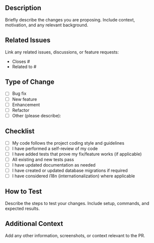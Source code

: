 ## Description
Briefly describe the changes you are proposing. Include context, motivation, and any relevant background.

## Related Issues
Link any related issues, discussions, or feature requests:
- Closes #
- Related to #

## Type of Change
- [ ] Bug fix
- [ ] New feature
- [ ] Enhancement
- [ ] Refactor
- [ ] Other (please describe):

## Checklist
- [ ] My code follows the project coding style and guidelines
- [ ] I have performed a self-review of my code
- [ ] I have added tests that prove my fix/feature works (if applicable)
- [ ] All existing and new tests pass
- [ ] I have updated documentation as needed
- [ ] I have created or updated database migrations if required
- [ ] I have considered i18n (internationalization) where applicable

## How to Test
Describe the steps to test your changes. Include setup, commands, and expected results.

## Additional Context
Add any other information, screenshots, or context relevant to the PR.
